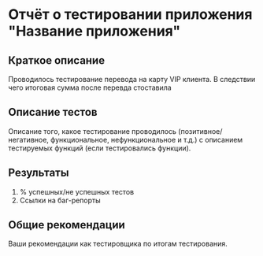# Отчёт о тестировании приложения "Название приложения"

## Краткое описание
Проводилось тестирование перевода на карту VIP клиента. В следствии чего итоговая сумма после перевда стоставила 


## Описание тестов
Описание того, какое тестирование проводилось (позитивное/негативное, функциональное, нефункциональное и т.д.) с описанием тестируемых функций (если тестировались функции).

## Результаты
1. % успешных/не успешных тестов
2. Ссылки на баг-репорты

## Общие рекомендации
Ваши рекомендации как тестировщика по итогам тестирования.